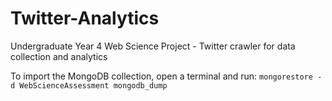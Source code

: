 # Twitter-Analytics
Undergraduate Year 4 Web Science Project - Twitter crawler for data collection and analytics

To import the MongoDB collection, open a terminal and run:
```mongorestore -d WebScienceAssessment mongodb_dump```

